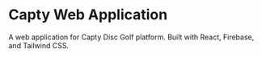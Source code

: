# Capty Web Application

A web application for Capty Disc Golf platform. Built with React, Firebase, and Tailwind CSS.


